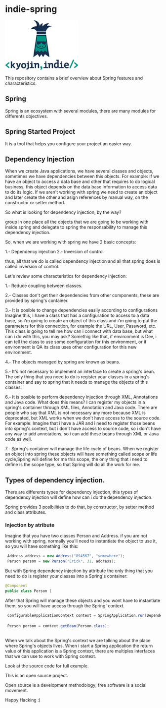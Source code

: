 # indie-spring

![Image of KyojinIndie](https://github.com/kyojinindie/indie-spring/blob/main/kyojinIndie.png)

This repository contains a brief overview about Spring features and characteristics.

## Spring

Spring is an ecosystem with several modules, there are many modules for differents objectives.

## Spring Started Project

It is a tool that helps you configure your project an easier way.

## Dependency Injection

When we create Java applications, we have several classes and objects, sometimes we have dependencies between this objects.
For example:
If we have an object to access a data base and other that requires to do logical business, this object depends on the data base information to access data to do its logic.
If we aren't working with spring we need to create an object and later create the other and asign references by manual way, on the constructor or setter method.

So what is looking for dependency injection, by the way?

group in one place all the objects that we are going to be working with inside spring and delegate to spring the responsability to manage this dependency injection.

So, when we are working with spring we have 2 basic concepts:

1.- Dependency injection
2.- Inversion of control

thus, all that we do is called dependency injection and all that spring does is called inversion of control.

Let's review some characteristics for dependency injection:

1.- Reduce coupling between classes.

2.- Classes don't get their dependencies from other components, these are provided by spring's container.

3.- It is posible to change dependencies easily according to configurations
    Imagine this, I have a class that has a configuration to access to a data base, so i'm going to create an object of this class and i'm going to put the parameters for this connection, for example the URL, User, Password, etc.
    This class is going to tell me how can i connect with data base, but what can i do with this, you may ask?
    Somethig like that, if environment is Dev, i can tell the class to use some configuration for this environment, or if environment is QA its class uses other configuration for this new environment.
    
4.- The objects managed by spring are known as beans.

5.- It's not necessary to implement an interface to create a spring's bean.
    The only thing that you need to do is register your classes in a spring's container and say to spring that it needs to manage the objects of this classes.
    
6.- It is posible to perform dependency injection through XML, Annotations and Java code.
    What does this means?
    I can register my objects in a spring's container through XML files, Annotation and Java code.
    There are people who say that XML is not necessary any more because XML is deprecated, but XML works when we don't have access to the source code.
    For example:
    Imagine that i have a JAR and i need to register those beans into spring's context, but i don't have access to source code, so i don't have any way to add annotations, so i can add these beans through XML or Java code as well.
    
7.- Spring's container will manage the life cycle of beans.
    When we register an object into spring these objects will have something called scope or life cycle,Spring will define for me this scope, the only thing that i need to define is the scope type, so that Spring will do all the work for me.


## Types of dependency injection.

There are differents types for dependency injection, this types of dependency injection will define how can i do the dependency injection.

Spring provides 3 posibilities to do that, by constructor, by setter method and class attributes.

### Injection by atribute

Imagine that you have two classes Person and Address. if you are not working with spring, normally you'll need to instantiate the object to use it, so you will have something like this:


```java
 Address address = new Address("894567", "somewhere");	
 Person person = new Person("Erick", 31, address);
```
 
But with Spring dependency injection by attribute the only thing that you need to do is register your classes into a Spring's container:

```java
@Component
public class Person {
```

After that Spring will manage these objects and you wont have to instantiate them, so you will have access through the Spring' context.

```java
 ConfigurableApplicationContext context = SpringApplication.run(DependencyInjectionApplication.class, args);
		
 Person person = context.getBean(Person.class);
		
```

When we talk about the Spring's context we are talking about the place where Spring's objects lives.
When i start a Spring application the return value of this application is a Spring context, there are multiples interfaces that we can use to work with Spring context.

Look at the source code for full example.


This is an open source project.

Open source is a development methodology; free software is a social movement.

Happy Hacking :)
